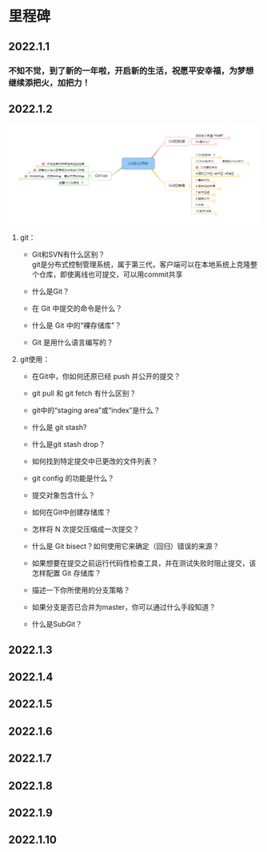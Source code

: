 # 里程碑

## 2022.1.1
### 不知不觉，到了新的一年啦，开启新的生活，祝愿平安幸福，为梦想继续添把火，加把力！

## 2022.1.2
<img src="../../../public/images/git.png" width="100%" height="200">

1. git：
    - Git和SVN有什么区别？
      <br/> git是分布式控制管理系统，属于第三代，客户端可以在本地系统上克隆整个仓库，即使离线也可提交，可以用commit共享
    - 什么是Git？

    - 在 Git 中提交的命令是什么？

    - 什么是 Git 中的“裸存储库”？

    - Git 是用什么语言编写的？

2. git使用：
    - 在Git中，你如何还原已经 push 并公开的提交？

    - git pull 和 git fetch 有什么区别？

    - git中的“staging area”或“index”是什么？

    - 什么是 git stash?

    - 什么是git stash drop？

    - 如何找到特定提交中已更改的文件列表？

    - git config 的功能是什么？

    - 提交对象包含什么？

    - 如何在Git中创建存储库？

    - 怎样将 N 次提交压缩成一次提交？
    
    - 什么是 Git bisect？如何使用它来确定（回归）错误的来源？

    - 如果想要在提交之前运行代码性检查工具，并在测试失败时阻止提交，该怎样配置 Git 存储库？

    - 描述一下你所使用的分支策略？

    - 如果分支是否已合并为master，你可以通过什么手段知道？

    - 什么是SubGit？
## 2022.1.3

## 2022.1.4

## 2022.1.5

## 2022.1.6

## 2022.1.7

## 2022.1.8

## 2022.1.9

## 2022.1.10

